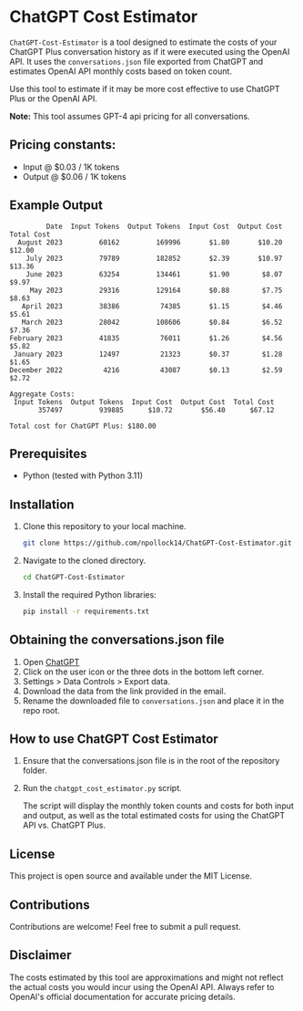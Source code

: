 # ChatGPT Cost Estimator

`ChatGPT-Cost-Estimator` is a tool designed to estimate the costs of your ChatGPT Plus conversation history as if it were executed using the OpenAI API. It uses the `conversations.json` file exported from ChatGPT and estimates OpenAI API monthly costs based on token count.

Use this tool to estimate if it may be more cost effective to use ChatGPT Plus or the OpenAI API.

**Note:** This tool assumes GPT-4 api pricing for all conversations.

## Pricing constants:
* Input @ $0.03 / 1K tokens	 
* Output @ $0.06 / 1K tokens

## Example Output

```
         Date  Input Tokens  Output Tokens  Input Cost  Output Cost  Total Cost
  August 2023         60162         169996       $1.80       $10.20      $12.00
    July 2023         79789         182852       $2.39       $10.97      $13.36
    June 2023         63254         134461       $1.90        $8.07       $9.97
     May 2023         29316         129164       $0.88        $7.75       $8.63
   April 2023         38386          74385       $1.15        $4.46       $5.61
   March 2023         28042         108606       $0.84        $6.52       $7.36
February 2023         41835          76011       $1.26        $4.56       $5.82
 January 2023         12497          21323       $0.37        $1.28       $1.65
December 2022          4216          43087       $0.13        $2.59       $2.72

Aggregate Costs:
 Input Tokens  Output Tokens  Input Cost  Output Cost  Total Cost
       357497         939885      $10.72       $56.40      $67.12

Total cost for ChatGPT Plus: $180.00
```

## Prerequisites

- Python (tested with Python 3.11)

## Installation

1. Clone this repository to your local machine.

    ```bash
    git clone https://github.com/npollock14/ChatGPT-Cost-Estimator.git
    ```

2. Navigate to the cloned directory.

    ```bash
    cd ChatGPT-Cost-Estimator
    ```

3. Install the required Python libraries:

    ```bash
    pip install -r requirements.txt
    ```

## Obtaining the conversations.json file

1. Open [ChatGPT](https://chat.openai.com/)
2. Click on the user icon or the three dots in the bottom left corner.
3. Settings > Data Controls > Export data.
4. Download the data from the link provided in the email.
5. Rename the downloaded file to `conversations.json` and place it in the repo root.

## How to use ChatGPT Cost Estimator

1. Ensure that the conversations.json file is in the root of the repository folder.
2. Run the `chatgpt_cost_estimator.py` script.

    The script will display the monthly token counts and costs for both input and output, as well as the total estimated costs for using the ChatGPT API vs. ChatGPT Plus.

## License

This project is open source and available under the MIT License.

## Contributions

Contributions are welcome! Feel free to submit a pull request.

## Disclaimer

The costs estimated by this tool are approximations and might not reflect the actual costs you would incur using the OpenAI API. Always refer to OpenAI's official documentation for accurate pricing details.

